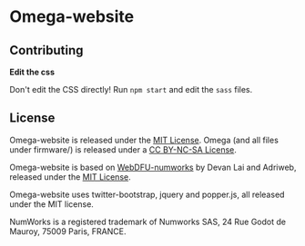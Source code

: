 # Omega-website

## Contributing

**Edit the css**

Don't edit the CSS directly! Run `npm start` and edit the `sass` files.

## License

Omega-website is released under the [MIT License](https://en.wikipedia.org/wiki/MIT_License). Omega (and all files under firmware/) is released under a [CC BY-NC-SA License](https://creativecommons.org/licenses/by-nc-sa/4.0/legalcode).

Omega-website is based on [WebDFU-numworks](https://github.com/TI-Planet/webdfu_numworks) by Devan Lai and Adriweb, released under the [MIT License](https://en.wikipedia.org/wiki/MIT_License).

Omega-website uses twitter-bootstrap, jquery and popper.js, all released under the MIT license.

NumWorks is a registered trademark of Numworks SAS, 24 Rue Godot de Mauroy, 75009 Paris, FRANCE.
